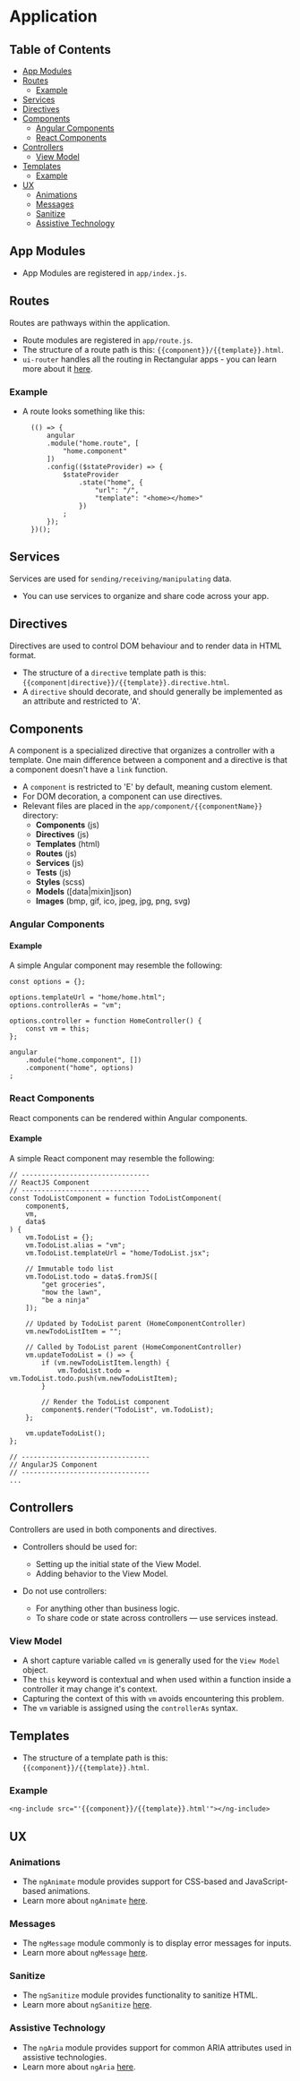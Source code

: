 # Application

## Table of Contents


* [App Modules](#AppModules)
* [Routes](#Routes)
	* [Example](#RoutesExample)
* [Services](#Services)
* [Directives](#Directives)
* [Components](#Components)
	* [Angular Components](#AngularComponents)
	* [React Components](#ReactComponents)
* [Controllers](#Controllers)
	* [View Model](#ViewModel)
* [Templates](#Templates)
	* [Example](#TemplateIncludeExample)
* [UX](#UX)
	* [Animations](#Animations)
	* [Messages](#Messages)
	* [Sanitize](#Sanitize)
	* [Assistive Technology](#AssistiveTechnology)
	
## <a name='AppModules'></a>App Modules
- App Modules are registered in `app/index.js`.

## <a name='Routes'></a>Routes
Routes are pathways within the application.
- Route modules are registered in `app/route.js`.
- The structure of a route path is this: `{{component}}/{{template}}.html`.
- `ui-router` handles all the routing in Rectangular apps - you can learn more about it [here](https://github.com/angular-ui/ui-router).

### <a name='RoutesExample'></a>Example
- A route looks something like this:

		(() => {
			angular
			.module("home.route", [
				"home.component"
			])
			.config(($stateProvider) => {
				$stateProvider
					.state("home", {
						"url": "/",
						"template": "<home></home>"
					})
				;
			});
		})();

## <a name='Services'></a>Services
Services are used for `sending/receiving/manipulating` data.
- You can use services to organize and share code across your app.

## <a name='Directives'></a>Directives
Directives are used to control DOM behaviour and to render data in HTML format.
- The structure of a `directive` template path is this: `{{component|directive}}/{{template}}.directive.html`.
- A `directive` should decorate, and should generally be implemented as an attribute and restricted to 'A'.

## <a name='Components'></a>Components
A component is a specialized directive that organizes a controller with a template. One main difference between a component and a directive is that a component doesn't have a `link` function.
- A `component` is restricted to 'E' by default, meaning custom element.
- For DOM decoration, a component can use directives.
- Relevant files are placed in the `app/component/{{componentName}}` directory:
	- **Components** (js)
	- **Directives** (js)
	- **Templates** (html)
	- **Routes** (js)
	- **Services** (js)
	- **Tests** (js)
	- **Styles** (scss)
	- **Models** ([data|mixin]json)
	- **Images** (bmp, gif, ico, jpeg, jpg, png, svg)

### <a name='AngularComponents'></a>Angular Components
#### Example
A simple Angular component may resemble the following:

	const options = {};
	
	options.templateUrl = "home/home.html";
	options.controllerAs = "vm";
	
	options.controller = function HomeController() {
		const vm = this;
	};
	
	angular
		.module("home.component", [])
		.component("home", options)
	;

### <a name='ReactComponents'></a>React Components
React components can be rendered within Angular components.

#### Example
A simple React component may resemble the following:

	// --------------------------------
	// ReactJS Component
	// --------------------------------
	const TodoListComponent = function TodoListComponent(
		component$,
		vm,
		data$
	) {
		vm.TodoList = {};
		vm.TodoList.alias = "vm";
		vm.TodoList.templateUrl = "home/TodoList.jsx";
		
		// Immutable todo list
		vm.TodoList.todo = data$.fromJS([
			"get groceries",
			"mow the lawn",
			"be a ninja"
		]);
		
		// Updated by TodoList parent (HomeComponentController)
		vm.newTodoListItem = "";
		
		// Called by TodoList parent (HomeComponentController)
		vm.updateTodoList = () => {
			if (vm.newTodoListItem.length) {
				vm.TodoList.todo = vm.TodoList.todo.push(vm.newTodoListItem);
			}
			
			// Render the TodoList component
			component$.render("TodoList", vm.TodoList);
		};
		
		vm.updateTodoList();
	};

	// --------------------------------
	// AngularJS Component
	// --------------------------------
	...

## <a name='Controllers'></a>Controllers
Controllers are used in both components and directives.

- Controllers should be used for:
	- Setting up the initial state of the View Model.
	- Adding behavior to the View Model.

- Do not use controllers:
	- For anything other than business logic.
	- To share code or state across controllers — use services instead.

### <a name='ViewModel'></a>View Model
- A short capture variable called `vm` is generally used for the `View Model` object.
- The `this` keyword is contextual and when used within a function inside a controller it may change it's context.
- Capturing the context of this with `vm` avoids encountering this problem.
- The `vm` variable is assigned using the `controllerAs` syntax.

## <a name='Templates'></a>Templates
- The structure of a template path is this: `{{component}}/{{template}}.html`.

### <a name='TemplateIncludeExample'></a>Example

	<ng-include src="'{{component}}/{{template}}.html'"></ng-include>

## <a name='UX'></a>UX

### <a name='Animations'></a>Animations
- The `ngAnimate` module provides support for CSS-based and JavaScript-based animations.
- Learn more about `ngAnimate` [here](https://docs.angularjs.org/api/ngAnimate).

### <a name='Messages'></a>Messages
- The `ngMessage` module commonly is to display error messages for inputs.
- Learn more about `ngMessage` [here](https://docs.angularjs.org/api/ngMessages).

### <a name='Sanitize'></a>Sanitize
- The `ngSanitize` module provides functionality to sanitize HTML.
- Learn more about `ngSanitize` [here](https://docs.angularjs.org/api/ngSanitize).

### <a name='AssistiveTechnology'></a>Assistive Technology
- The `ngAria` module provides support for common ARIA attributes used in assistive technologies.
- Learn more about `ngAria` [here](https://docs.angularjs.org/api/ngAria).
